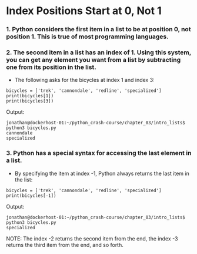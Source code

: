 # Index Positions Start at 0, Not 1

### 1. Python considers the first item in a list to be at position 0, not position 1. This is true of most programming languages. 

### 2. The second item in a list has an index of 1. Using this system, you can get any element you want from a list by subtracting one from its position in the list. 

- The following asks for the bicycles at index 1 and index 3:

```
bicycles = ['trek', 'cannondale', 'redline', 'specialized']
print(bicycles[1])
print(bicycles[3])
```

Output:

```
jonathan@dockerhost-01:~/python_crash-course/chapter_03/intro_lists$ python3 bicycles.py
cannondale
specialized
```

### 3. Python has a special syntax for accessing the last element in a list. 

- By specifying the item at index -1, Python always returns the last item in the list:

```
bicycles = ['trek', 'cannondale', 'redline', 'specialized']
print(bicycles[-1])
```

Output:

```
jonathan@dockerhost-01:~/python_crash-course/chapter_03/intro_lists$ python3 bicycles.py
specialized
```

NOTE: The index -2 returns the second item from the end, the index -3 returns the third item from the end, and so forth.